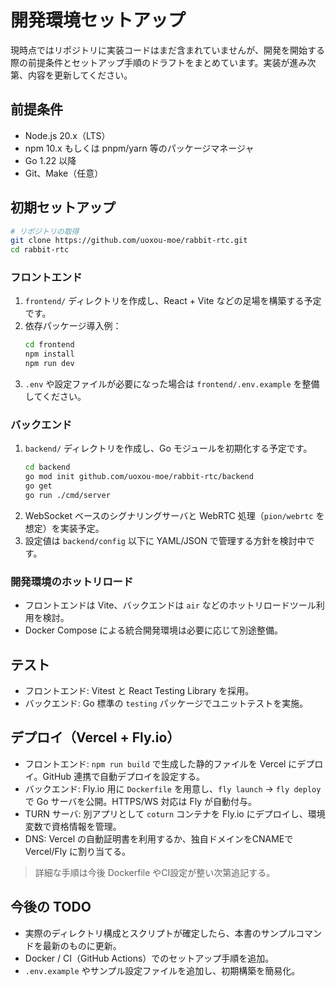 # 開発環境セットアップ

現時点ではリポジトリに実装コードはまだ含まれていませんが、開発を開始する際の前提条件とセットアップ手順のドラフトをまとめています。実装が進み次第、内容を更新してください。

## 前提条件
- Node.js 20.x（LTS）
- npm 10.x もしくは pnpm/yarn 等のパッケージマネージャ
- Go 1.22 以降
- Git、Make（任意）

## 初期セットアップ
```bash
# リポジトリの取得
git clone https://github.com/uoxou-moe/rabbit-rtc.git
cd rabbit-rtc
```

### フロントエンド
1. `frontend/` ディレクトリを作成し、React + Vite などの足場を構築する予定です。
2. 依存パッケージ導入例：
   ```bash
   cd frontend
   npm install
   npm run dev
   ```
3. `.env` や設定ファイルが必要になった場合は `frontend/.env.example` を整備してください。

### バックエンド
1. `backend/` ディレクトリを作成し、Go モジュールを初期化する予定です。
   ```bash
   cd backend
   go mod init github.com/uoxou-moe/rabbit-rtc/backend
   go get
   go run ./cmd/server
   ```
2. WebSocket ベースのシグナリングサーバと WebRTC 処理（`pion/webrtc` を想定）を実装予定。
3. 設定値は `backend/config` 以下に YAML/JSON で管理する方針を検討中です。

### 開発環境のホットリロード
- フロントエンドは Vite、バックエンドは `air` などのホットリロードツール利用を検討。
- Docker Compose による統合開発環境は必要に応じて別途整備。

## テスト
- フロントエンド: Vitest と React Testing Library を採用。
- バックエンド: Go 標準の `testing` パッケージでユニットテストを実施。

## デプロイ（Vercel + Fly.io）
- フロントエンド: `npm run build` で生成した静的ファイルを Vercel にデプロイ。GitHub 連携で自動デプロイを設定する。
- バックエンド: Fly.io 用に `Dockerfile` を用意し、`fly launch` -> `fly deploy` で Go サーバを公開。HTTPS/WS 対応は Fly が自動付与。
- TURN サーバ: 別アプリとして `coturn` コンテナを Fly.io にデプロイし、環境変数で資格情報を管理。
- DNS: Vercel の自動証明書を利用するか、独自ドメインをCNAMEで Vercel/Fly に割り当てる。

> 詳細な手順は今後 Dockerfile やCI設定が整い次第追記する。

## 今後の TODO
- 実際のディレクトリ構成とスクリプトが確定したら、本書のサンプルコマンドを最新のものに更新。
- Docker / CI（GitHub Actions）でのセットアップ手順を追加。
- `.env.example` やサンプル設定ファイルを追加し、初期構築を簡易化。
